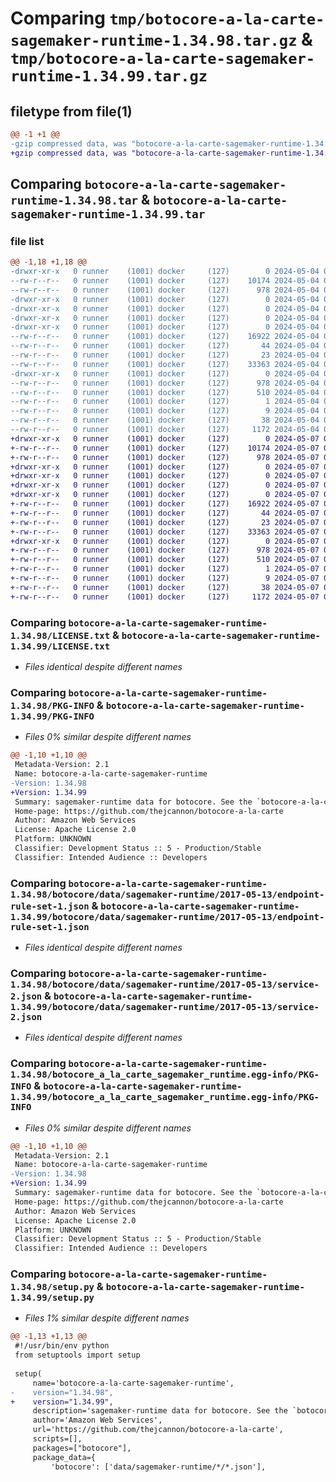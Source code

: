 # Comparing `tmp/botocore-a-la-carte-sagemaker-runtime-1.34.98.tar.gz` & `tmp/botocore-a-la-carte-sagemaker-runtime-1.34.99.tar.gz`

## filetype from file(1)

```diff
@@ -1 +1 @@
-gzip compressed data, was "botocore-a-la-carte-sagemaker-runtime-1.34.98.tar", last modified: Sat May  4 01:01:41 2024, max compression
+gzip compressed data, was "botocore-a-la-carte-sagemaker-runtime-1.34.99.tar", last modified: Tue May  7 01:02:44 2024, max compression
```

## Comparing `botocore-a-la-carte-sagemaker-runtime-1.34.98.tar` & `botocore-a-la-carte-sagemaker-runtime-1.34.99.tar`

### file list

```diff
@@ -1,18 +1,18 @@
-drwxr-xr-x   0 runner    (1001) docker     (127)        0 2024-05-04 01:01:41.794272 botocore-a-la-carte-sagemaker-runtime-1.34.98/
--rw-r--r--   0 runner    (1001) docker     (127)    10174 2024-05-04 01:01:41.000000 botocore-a-la-carte-sagemaker-runtime-1.34.98/LICENSE.txt
--rw-r--r--   0 runner    (1001) docker     (127)      978 2024-05-04 01:01:41.794272 botocore-a-la-carte-sagemaker-runtime-1.34.98/PKG-INFO
-drwxr-xr-x   0 runner    (1001) docker     (127)        0 2024-05-04 01:01:41.790272 botocore-a-la-carte-sagemaker-runtime-1.34.98/botocore/
-drwxr-xr-x   0 runner    (1001) docker     (127)        0 2024-05-04 01:01:41.790272 botocore-a-la-carte-sagemaker-runtime-1.34.98/botocore/data/
-drwxr-xr-x   0 runner    (1001) docker     (127)        0 2024-05-04 01:01:41.790272 botocore-a-la-carte-sagemaker-runtime-1.34.98/botocore/data/sagemaker-runtime/
-drwxr-xr-x   0 runner    (1001) docker     (127)        0 2024-05-04 01:01:41.790272 botocore-a-la-carte-sagemaker-runtime-1.34.98/botocore/data/sagemaker-runtime/2017-05-13/
--rw-r--r--   0 runner    (1001) docker     (127)    16922 2024-05-04 01:01:11.000000 botocore-a-la-carte-sagemaker-runtime-1.34.98/botocore/data/sagemaker-runtime/2017-05-13/endpoint-rule-set-1.json
--rw-r--r--   0 runner    (1001) docker     (127)       44 2024-05-04 01:01:11.000000 botocore-a-la-carte-sagemaker-runtime-1.34.98/botocore/data/sagemaker-runtime/2017-05-13/examples-1.json
--rw-r--r--   0 runner    (1001) docker     (127)       23 2024-05-04 01:01:11.000000 botocore-a-la-carte-sagemaker-runtime-1.34.98/botocore/data/sagemaker-runtime/2017-05-13/paginators-1.json
--rw-r--r--   0 runner    (1001) docker     (127)    33363 2024-05-04 01:01:11.000000 botocore-a-la-carte-sagemaker-runtime-1.34.98/botocore/data/sagemaker-runtime/2017-05-13/service-2.json
-drwxr-xr-x   0 runner    (1001) docker     (127)        0 2024-05-04 01:01:41.790272 botocore-a-la-carte-sagemaker-runtime-1.34.98/botocore_a_la_carte_sagemaker_runtime.egg-info/
--rw-r--r--   0 runner    (1001) docker     (127)      978 2024-05-04 01:01:41.000000 botocore-a-la-carte-sagemaker-runtime-1.34.98/botocore_a_la_carte_sagemaker_runtime.egg-info/PKG-INFO
--rw-r--r--   0 runner    (1001) docker     (127)      510 2024-05-04 01:01:41.000000 botocore-a-la-carte-sagemaker-runtime-1.34.98/botocore_a_la_carte_sagemaker_runtime.egg-info/SOURCES.txt
--rw-r--r--   0 runner    (1001) docker     (127)        1 2024-05-04 01:01:41.000000 botocore-a-la-carte-sagemaker-runtime-1.34.98/botocore_a_la_carte_sagemaker_runtime.egg-info/dependency_links.txt
--rw-r--r--   0 runner    (1001) docker     (127)        9 2024-05-04 01:01:41.000000 botocore-a-la-carte-sagemaker-runtime-1.34.98/botocore_a_la_carte_sagemaker_runtime.egg-info/top_level.txt
--rw-r--r--   0 runner    (1001) docker     (127)       38 2024-05-04 01:01:41.794272 botocore-a-la-carte-sagemaker-runtime-1.34.98/setup.cfg
--rw-r--r--   0 runner    (1001) docker     (127)     1172 2024-05-04 01:01:41.000000 botocore-a-la-carte-sagemaker-runtime-1.34.98/setup.py
+drwxr-xr-x   0 runner    (1001) docker     (127)        0 2024-05-07 01:02:44.080093 botocore-a-la-carte-sagemaker-runtime-1.34.99/
+-rw-r--r--   0 runner    (1001) docker     (127)    10174 2024-05-07 01:02:43.000000 botocore-a-la-carte-sagemaker-runtime-1.34.99/LICENSE.txt
+-rw-r--r--   0 runner    (1001) docker     (127)      978 2024-05-07 01:02:44.080093 botocore-a-la-carte-sagemaker-runtime-1.34.99/PKG-INFO
+drwxr-xr-x   0 runner    (1001) docker     (127)        0 2024-05-07 01:02:44.076093 botocore-a-la-carte-sagemaker-runtime-1.34.99/botocore/
+drwxr-xr-x   0 runner    (1001) docker     (127)        0 2024-05-07 01:02:44.076093 botocore-a-la-carte-sagemaker-runtime-1.34.99/botocore/data/
+drwxr-xr-x   0 runner    (1001) docker     (127)        0 2024-05-07 01:02:44.080093 botocore-a-la-carte-sagemaker-runtime-1.34.99/botocore/data/sagemaker-runtime/
+drwxr-xr-x   0 runner    (1001) docker     (127)        0 2024-05-07 01:02:44.080093 botocore-a-la-carte-sagemaker-runtime-1.34.99/botocore/data/sagemaker-runtime/2017-05-13/
+-rw-r--r--   0 runner    (1001) docker     (127)    16922 2024-05-07 01:02:11.000000 botocore-a-la-carte-sagemaker-runtime-1.34.99/botocore/data/sagemaker-runtime/2017-05-13/endpoint-rule-set-1.json
+-rw-r--r--   0 runner    (1001) docker     (127)       44 2024-05-07 01:02:11.000000 botocore-a-la-carte-sagemaker-runtime-1.34.99/botocore/data/sagemaker-runtime/2017-05-13/examples-1.json
+-rw-r--r--   0 runner    (1001) docker     (127)       23 2024-05-07 01:02:11.000000 botocore-a-la-carte-sagemaker-runtime-1.34.99/botocore/data/sagemaker-runtime/2017-05-13/paginators-1.json
+-rw-r--r--   0 runner    (1001) docker     (127)    33363 2024-05-07 01:02:11.000000 botocore-a-la-carte-sagemaker-runtime-1.34.99/botocore/data/sagemaker-runtime/2017-05-13/service-2.json
+drwxr-xr-x   0 runner    (1001) docker     (127)        0 2024-05-07 01:02:44.080093 botocore-a-la-carte-sagemaker-runtime-1.34.99/botocore_a_la_carte_sagemaker_runtime.egg-info/
+-rw-r--r--   0 runner    (1001) docker     (127)      978 2024-05-07 01:02:44.000000 botocore-a-la-carte-sagemaker-runtime-1.34.99/botocore_a_la_carte_sagemaker_runtime.egg-info/PKG-INFO
+-rw-r--r--   0 runner    (1001) docker     (127)      510 2024-05-07 01:02:44.000000 botocore-a-la-carte-sagemaker-runtime-1.34.99/botocore_a_la_carte_sagemaker_runtime.egg-info/SOURCES.txt
+-rw-r--r--   0 runner    (1001) docker     (127)        1 2024-05-07 01:02:44.000000 botocore-a-la-carte-sagemaker-runtime-1.34.99/botocore_a_la_carte_sagemaker_runtime.egg-info/dependency_links.txt
+-rw-r--r--   0 runner    (1001) docker     (127)        9 2024-05-07 01:02:44.000000 botocore-a-la-carte-sagemaker-runtime-1.34.99/botocore_a_la_carte_sagemaker_runtime.egg-info/top_level.txt
+-rw-r--r--   0 runner    (1001) docker     (127)       38 2024-05-07 01:02:44.080093 botocore-a-la-carte-sagemaker-runtime-1.34.99/setup.cfg
+-rw-r--r--   0 runner    (1001) docker     (127)     1172 2024-05-07 01:02:43.000000 botocore-a-la-carte-sagemaker-runtime-1.34.99/setup.py
```

### Comparing `botocore-a-la-carte-sagemaker-runtime-1.34.98/LICENSE.txt` & `botocore-a-la-carte-sagemaker-runtime-1.34.99/LICENSE.txt`

 * *Files identical despite different names*

### Comparing `botocore-a-la-carte-sagemaker-runtime-1.34.98/PKG-INFO` & `botocore-a-la-carte-sagemaker-runtime-1.34.99/PKG-INFO`

 * *Files 0% similar despite different names*

```diff
@@ -1,10 +1,10 @@
 Metadata-Version: 2.1
 Name: botocore-a-la-carte-sagemaker-runtime
-Version: 1.34.98
+Version: 1.34.99
 Summary: sagemaker-runtime data for botocore. See the `botocore-a-la-carte` package for more info.
 Home-page: https://github.com/thejcannon/botocore-a-la-carte
 Author: Amazon Web Services
 License: Apache License 2.0
 Platform: UNKNOWN
 Classifier: Development Status :: 5 - Production/Stable
 Classifier: Intended Audience :: Developers
```

### Comparing `botocore-a-la-carte-sagemaker-runtime-1.34.98/botocore/data/sagemaker-runtime/2017-05-13/endpoint-rule-set-1.json` & `botocore-a-la-carte-sagemaker-runtime-1.34.99/botocore/data/sagemaker-runtime/2017-05-13/endpoint-rule-set-1.json`

 * *Files identical despite different names*

### Comparing `botocore-a-la-carte-sagemaker-runtime-1.34.98/botocore/data/sagemaker-runtime/2017-05-13/service-2.json` & `botocore-a-la-carte-sagemaker-runtime-1.34.99/botocore/data/sagemaker-runtime/2017-05-13/service-2.json`

 * *Files identical despite different names*

### Comparing `botocore-a-la-carte-sagemaker-runtime-1.34.98/botocore_a_la_carte_sagemaker_runtime.egg-info/PKG-INFO` & `botocore-a-la-carte-sagemaker-runtime-1.34.99/botocore_a_la_carte_sagemaker_runtime.egg-info/PKG-INFO`

 * *Files 0% similar despite different names*

```diff
@@ -1,10 +1,10 @@
 Metadata-Version: 2.1
 Name: botocore-a-la-carte-sagemaker-runtime
-Version: 1.34.98
+Version: 1.34.99
 Summary: sagemaker-runtime data for botocore. See the `botocore-a-la-carte` package for more info.
 Home-page: https://github.com/thejcannon/botocore-a-la-carte
 Author: Amazon Web Services
 License: Apache License 2.0
 Platform: UNKNOWN
 Classifier: Development Status :: 5 - Production/Stable
 Classifier: Intended Audience :: Developers
```

### Comparing `botocore-a-la-carte-sagemaker-runtime-1.34.98/setup.py` & `botocore-a-la-carte-sagemaker-runtime-1.34.99/setup.py`

 * *Files 1% similar despite different names*

```diff
@@ -1,13 +1,13 @@
 #!/usr/bin/env python
 from setuptools import setup
 
 setup(
     name='botocore-a-la-carte-sagemaker-runtime',
-    version="1.34.98",
+    version="1.34.99",
     description='sagemaker-runtime data for botocore. See the `botocore-a-la-carte` package for more info.',
     author='Amazon Web Services',
     url='https://github.com/thejcannon/botocore-a-la-carte',
     scripts=[],
     packages=["botocore"],
     package_data={
         'botocore': ['data/sagemaker-runtime/*/*.json'],
```

